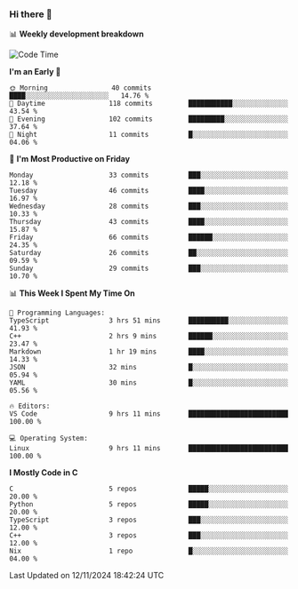 ### Hi there 👋

📊 **Weekly development breakdown**
<!--START_SECTION:waka-->
![Code Time](http://img.shields.io/badge/Code%20Time-254%20hrs%2034%20mins-blue)

**I'm an Early 🐤** 

```text
🌞 Morning                40 commits          ████░░░░░░░░░░░░░░░░░░░░░   14.76 % 
🌆 Daytime                118 commits         ███████████░░░░░░░░░░░░░░   43.54 % 
🌃 Evening                102 commits         █████████░░░░░░░░░░░░░░░░   37.64 % 
🌙 Night                  11 commits          █░░░░░░░░░░░░░░░░░░░░░░░░   04.06 % 
```
📅 **I'm Most Productive on Friday** 

```text
Monday                   33 commits          ███░░░░░░░░░░░░░░░░░░░░░░   12.18 % 
Tuesday                  46 commits          ████░░░░░░░░░░░░░░░░░░░░░   16.97 % 
Wednesday                28 commits          ███░░░░░░░░░░░░░░░░░░░░░░   10.33 % 
Thursday                 43 commits          ████░░░░░░░░░░░░░░░░░░░░░   15.87 % 
Friday                   66 commits          ██████░░░░░░░░░░░░░░░░░░░   24.35 % 
Saturday                 26 commits          ██░░░░░░░░░░░░░░░░░░░░░░░   09.59 % 
Sunday                   29 commits          ███░░░░░░░░░░░░░░░░░░░░░░   10.70 % 
```


📊 **This Week I Spent My Time On** 

```text
💬 Programming Languages: 
TypeScript               3 hrs 51 mins       ██████████░░░░░░░░░░░░░░░   41.93 % 
C++                      2 hrs 9 mins        ██████░░░░░░░░░░░░░░░░░░░   23.47 % 
Markdown                 1 hr 19 mins        ████░░░░░░░░░░░░░░░░░░░░░   14.33 % 
JSON                     32 mins             █░░░░░░░░░░░░░░░░░░░░░░░░   05.94 % 
YAML                     30 mins             █░░░░░░░░░░░░░░░░░░░░░░░░   05.56 % 

🔥 Editors: 
VS Code                  9 hrs 11 mins       █████████████████████████   100.00 % 

💻 Operating System: 
Linux                    9 hrs 11 mins       █████████████████████████   100.00 % 
```

**I Mostly Code in C** 

```text
C                        5 repos             █████░░░░░░░░░░░░░░░░░░░░   20.00 % 
Python                   5 repos             █████░░░░░░░░░░░░░░░░░░░░   20.00 % 
TypeScript               3 repos             ███░░░░░░░░░░░░░░░░░░░░░░   12.00 % 
C++                      3 repos             ███░░░░░░░░░░░░░░░░░░░░░░   12.00 % 
Nix                      1 repo              █░░░░░░░░░░░░░░░░░░░░░░░░   04.00 % 
```




 Last Updated on 12/11/2024 18:42:24 UTC
<!--END_SECTION:waka-->
<!--
**R-enanVieira/R-enanVieira** is a ✨ _special_ ✨ repository because its `README.md` (this file) appears on your GitHub profile.

Here are some ideas to get you started:

- 🔭 I’m currently working on ...
- 🌱 I’m currently learning ...
- 👯 I’m looking to collaborate on ...
- 🤔 I’m looking for help with ...
- 💬 Ask me about ...
- 📫 How to reach me: ...
- 😄 Pronouns: ...
- ⚡ Fun fact: ...
-->
